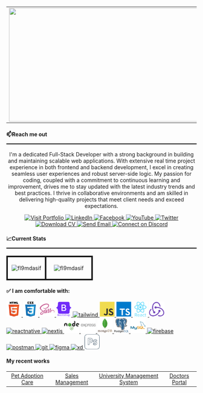 <!-- hero -->
<table align="center" style="border-collapse: collapse; width: 100%;">
  <tr>
    <td align="center"> 
        <img align="center" src="https://i.ibb.co/pbv7mmy/hero-dev-sort.png" style="width:1600px; height:300px; object-fit:contain;" />
     </td>
  </tr>
</table>

<!-- social -->
<h4 align="left" style="border-bottom: 2px solid #000000; padding-bottom: 10px;"> 📫Reach me out</h3>

<p align="center">I'm a dedicated Full-Stack Developer with a strong background in building and maintaining scalable web applications. With extensive real time project experience in both frontend and backend development, I excel in creating seamless user experiences and robust server-side logic. My passion for coding, coupled with a commitment to continuous learning and improvement, drives me to stay updated with the latest industry trends and best practices. I thrive in collaborative environments and am skilled in delivering high-quality projects that meet client needs and exceed expectations.</p>

<p align="center">
  <a href="https://md-asifs-portfolio.web.app/" target="_blank">
    <img src="https://img.shields.io/badge/Visit_Portfolio-%058b32?style=flat-square&logo=link" alt="Visit Portfolio" />
  </a>
  <a href="https://www.linkedin.com/in/fl9mdasif" target="_blank">
    <img src="https://img.shields.io/badge/LinkedIn-%230077b5?style=flat-square&logo=linkedin" alt="LinkedIn" />
  </a>
  <a href="https://www.facebook.com/devmdasifofficial" target="_blank">
    <img src="https://img.shields.io/badge/Facebook-%231877f2?style=flat-square&logo=facebook" alt="Facebook" />
  </a>
  <a href="https://www.youtube.com/channel/YourYouTubeChannelID" target="_blank">
    <img src="https://img.shields.io/badge/Youtube-%23ff0000?style=flat-square&logo=youtube" alt="YouTube" />
  </a>
   <a href="https://twitter.com/Codingwithasif" target="_blank">
    <img src="https://img.shields.io/twitter/url?style=flat-square&logo=twitter&url=https%3A%2F%2Ftwitter.com%2FCodingwithasif" alt="Twitter" />
  </a>
  <a href="https://drive.google.com/file/d/1jjm2I5XuvJkTG2z0_aMkQR63CuGZDJid/view?usp=drive_link" target="_blank">
    <img src="https://img.shields.io/badge/Download_CV-%230077b5?style=flat-square&logo=google-drive" alt="Download CV" />
  </a>
  <a href="mailto:asifalazadami2021@gmail.com">
    <img src="https://img.shields.io/badge/📧%20Send%20%20email-%23ff6b6b?style=flat-square&logo=mail" alt="Send Email" />
  </a>
  <a href="https://discord.com/users/dev_asif" target="_blank">
    <img src="https://img.shields.io/badge/Discord-%237289DA?style=flat-square&logo=discord" alt="Connect on Discord" />
  </a>
</p>

<!-- stats -->
<h4 align="left" style="border-bottom: 2px solid #000000; padding-bottom: 10px;"> 📈Current Stats</h3>

<table align="center" style="border-collapse: collapse; width: 100%;">
  <tr>
    <td align="center" style="padding: 10px; border: 4px solid; border-image: url('https://raw.githubusercontent.com/your-username/your-repo/main/gradient-border.png') 30; border-image-width: 10px; border-radius: 10px;">
      <img src="https://github-readme-stats.vercel.app/api/top-langs?username=fl9mdasif&show_icons=true&locale=en&layout=compact" alt="fl9mdasif" />
    </td>
    <td align="center" style="padding: 10px; border: 4px solid; border-image: url('https://raw.githubusercontent.com/your-username/your-repo/main/gradient-border.png') 30; border-image-width: 10px; border-radius: 10px;"> 
  <img align="center" src="https://github-readme-streak-stats.herokuapp.com/?user=fl9mdasif&" alt="fl9mdasif" style="background: url('https://your-hosted-gradient-image-url'); padding: 10px; border-radius: 5px;" />
    </td>
  </tr>
</table>

<!-- skills -->
<h4 align="left">✅ I am comfortable with:</h4>
<p align="left">
<a href="https://www.w3.org/html/" target="_blank" ><img src="https://raw.githubusercontent.com/devicons/devicon/master/icons/html5/html5-original-wordmark.svg" alt="html5" width="40" height="40"/></a><a href="https://www.w3schools.com/css/" target="_blank" rel="noreferrer"> <img src="https://raw.githubusercontent.com/devicons/devicon/master/icons/css3/css3-original-wordmark.svg" alt="css3" width="40" height="40"/> </a><a href="https://sass-lang.com" target="_blank" rel="noreferrer"> <img src="https://raw.githubusercontent.com/devicons/devicon/master/icons/sass/sass-original.svg" alt="sass" width="40" height="40"/> </a><a href="https://getbootstrap.com" target="_blank" rel="noreferrer"> <img src="https://raw.githubusercontent.com/devicons/devicon/master/icons/bootstrap/bootstrap-plain-wordmark.svg" alt="bootstrap" width="40" height="40"/> </a><a href="https://tailwindcss.com/" target="_blank" rel="noreferrer"> <img src="https://www.vectorlogo.zone/logos/tailwindcss/tailwindcss-icon.svg" alt="tailwind" width="40" height="40"/> </a><a href="https://developer.mozilla.org/en-US/docs/Web/JavaScript" target="_blank" rel="noreferrer"> <img src="https://raw.githubusercontent.com/devicons/devicon/master/icons/javascript/javascript-original.svg" alt="javascript" width="40" height="40"/> </a><a href="https://www.typescriptlang.org/" target="_blank" rel="noreferrer"> <img src="https://raw.githubusercontent.com/devicons/devicon/master/icons/typescript/typescript-original.svg" alt="typescript" width="40" height="40"/> </a><a href="https://reactjs.org/" target="_blank" rel="noreferrer"> <img src="https://raw.githubusercontent.com/devicons/devicon/master/icons/react/react-original-wordmark.svg" alt="react" width="40" height="40"/> </a><a href="https://redux.js.org" target="_blank" rel="noreferrer"> <img src="https://raw.githubusercontent.com/devicons/devicon/master/icons/redux/redux-original.svg" alt="redux" width="40" height="40"/> </a><a href="https://reactnative.dev/" target="_blank" rel="noreferrer"> <img src="https://reactnative.dev/img/header_logo.svg" alt="reactnative" width="40" height="40"/> </a><a href="https://nextjs.org/" target="_blank" rel="noreferrer"> <img src="https://cdn.worldvectorlogo.com/logos/nextjs-2.svg" alt="nextjs" width="40" height="40"/> </a><a href="https://nodejs.org" target="_blank" rel="noreferrer"> <img src="https://raw.githubusercontent.com/devicons/devicon/master/icons/nodejs/nodejs-original-wordmark.svg" alt="nodejs" width="40" height="40"/> </a><a href="https://expressjs.com" target="_blank" rel="noreferrer"> <img src="https://raw.githubusercontent.com/devicons/devicon/master/icons/express/express-original-wordmark.svg" alt="express" width="40" height="40"/> </a><a href="https://www.mongodb.com/" target="_blank" rel="noreferrer"> <img src="https://raw.githubusercontent.com/devicons/devicon/master/icons/mongodb/mongodb-original-wordmark.svg" alt="mongodb" width="40" height="40"/> </a><a href="https://www.postgresql.org" target="_blank" rel="noreferrer"> <img src="https://raw.githubusercontent.com/devicons/devicon/master/icons/postgresql/postgresql-original-wordmark.svg" alt="postgresql" width="40" height="40"/> </a><a href="https://www.mysql.com/" target="_blank" rel="noreferrer"> <img src="https://raw.githubusercontent.com/devicons/devicon/master/icons/mysql/mysql-original-wordmark.svg" alt="mysql" width="40" height="40"/> </a><a href="https://firebase.google.com/" target="_blank" rel="noreferrer"> <img src="https://www.vectorlogo.zone/logos/firebase/firebase-icon.svg" alt="firebase" width="40" height="40"/> </a><a href="https://postman.com" target="_blank" rel="noreferrer"> <img src="https://www.vectorlogo.zone/logos/getpostman/getpostman-icon.svg" alt="postman" width="40" height="40"/> </a><a href="https://git-scm.com/" target="_blank" rel="noreferrer"> <img src="https://www.vectorlogo.zone/logos/git-scm/git-scm-icon.svg" alt="git" width="40" height="40"/> </a><a href="https://www.figma.com/" target="_blank" rel="noreferrer"> <img src="https://www.vectorlogo.zone/logos/figma/figma-icon.svg" alt="figma" width="40" height="40"/> </a><a href="https://www.adobe.com/products/xd.html" target="_blank" rel="noreferrer"> <img src="https://cdn.worldvectorlogo.com/logos/adobe-xd.svg" alt="xd" width="40" height="40"/> </a><a href="https://www.photoshop.com/en" target="_blank" rel="noreferrer"> <img src="https://raw.githubusercontent.com/devicons/devicon/master/icons/photoshop/photoshop-line.svg" alt="photoshop" width="40" height="40"/> </a>
</p>

<h4>My recent works</h4>
<table align="center" style="border-collapse: collapse; width: 100%;">
  <tr>
    <td align="center"> 
        <a href="https://github.com/fl9mdasif/pet-adoption-client-nextjs">Pet Adoption Care</a>
     </td>
    <td align="center"> 
        <a href="https://github.com/fl9mdasif/sales-management-client">Sales Management</a>
     </td>
    <td align="center"> 
        <a href="https://github.com/fl9mdasif/university-management-system-client">University Management System</a>
     </td>
    <td align="center"> 
        <a href="https://github.com/fl9mdasif/ph-healthcare-server">Doctors Portal</a>
     </td>
  </tr>
</table>
